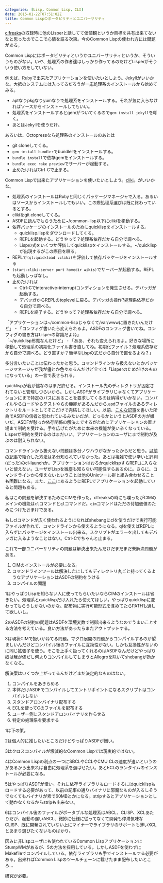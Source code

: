 ```yaml
---
categories: [Lisp, Common Lisp, CLI]
date: 2015-01-22T07:51:02Z
title: Common Lispのポータビリティとユニバーサリティ
---
```

[clfreaks](http://clfreaks.org/post/108341635899/1-cim-vs-roswell)の収録時に他のLisperと話してて価値観というか目標を共有出来てないなと思ったのでここで心情を語る次第。今のCommon Lispの使われ方には問題がある。
<!--more-->
Common Lispにはポータビリティというかユニバーサリティというか、そういうものがない。いや、処理系の作者達はしっかり作ってるのだけどLisperがそういう使い方をしていない。

例えば、Rubyで出来たアプリケーションを使いたいとしよう。Jekyllがいいかな。大抵のシステムには入ってるだろうが一応処理系のインストールから始めてみる。

* aptなりpkgなりyumなりで処理系をインストールする。それが気に入らなければソースからインストールしてもいい。
* 処理系をインストールするとgemがついてくるので`gem install jekyll`を叩く。
* あとはJekyllを使うだけ。

あるいは、Octopressなら処理系のインストールのあとは

* git cloneしてくる。
* `gem install bundler`でbundlerをインストールする。
* `bundle install`で依存gemをインストールする。
* `bundle exec rake preview`でサーバーが起動する。
* 止めたければCtrl-Cで止まる。

Common Lispで出来たアプリケーションを使いたいとしよう。[cliki](https://github.com/vsedach/cliki2)。がいいかな。

* 処理系のインストールはRubyと同じくパッケージマネージャで入る。あるいはソースからインストールしてもいい。この際処理系選びは既に終わっているとする。
* clikiをgit cloneしてくる。
* ASDFに読んでもらうために~/common-lisp以下にclikiを移動する。
* 依存パッケージのインストールのためにquicklispをインストールする。
  + quicklisp.lispをダウンロードしてくる。
  + REPLを起動する。どうやって？処理系依存だから自分で調べろ。
  + Lispの式をいくつか評価してquicklispをインストールする。~/quicklispが出現するがこの際目を瞑る。
* REPLで`(ql:quickload :cliki)`を評価して依存パッケージをインストールする
* `(start-cliki-server port homedir wikis)`でサーバーが起動する。REPLも起動しっぱなし。
* 止めたければ
  + Ctrl-Cでinteractive-interruptコンディションを発生させる。デバッガが起動する。
  + デバッガからREPLのtoplevelに戻る。デバッガの操作?処理系依存だから自分で調べろ。
  + REPLを終了する。どうやって？処理系依存だから自分で調べろ。

「アプリケーションは~/common-lispじゃなくて/var/wwwに置きたいんだけど」 - 「コンフィグ書いたら変えられるよ。ASDFのコンフィグ書いてね。コンフィグの書き方はLisperの常識だよね」  
「~/quicklisp邪魔なんだけど」 - 「ああ、それも変えられるよ。好きな場所に移動して処理系の初期化ファイル書き直してね。初期化ファイル？処理系依存だから自分で調べろ。どう直すか？簡単なLispの式だから自分で直せるよね？」

多分言いたいことは伝わったかと思う。コマンドラインから扱えないとかパッケージマネージャが我が儘とか色々あるんだけど全ては「Lisperのためだけのものになっている」の一言で表せられる。

quicklispが我が儘なのはまだ許せる。インストール先のディレクトリが固定されてないと管理しづらいから。しかしASDFがライブラリじゃなくてアプリケーションにまで特定のパスにあることを要求してくるのは納得がいかない。コンパイルやらロードやらテストやらの機能があるんだから.asdファイルのあるディレクトリをルートとしてそこだけで完結してほしい。以前、[こんな記事](/blog/2014/11/30/quicklisp/)を書いた所為でASDFの信者と思われているみたいだが、どっちかというとASDFの方が嫌いだ。ASDFが憖っか依存関係の解決までするがためにアプリケーションの置き場まで制約を受ける。手を広げたがために本来の機能が使い辛くなっている。Lisperが制約を受けるのはまだいい。アプリケーションのユーザにまで制約が及ぶのは耐えられない。

コマンドラインから扱えない問題は多分ノウハウがなかったからだと思う。[以前の記事](/blog/2014/12/08/ge-tochu-li-xi-potaburunacommon-lispshi-xing-ke-neng-huairuwozuo-ru/)で紹介した方法は多分知られていなかった。あとは複雑で使い辛いと評判(だった)のcl-launchか。アプリケーションはおろかquicklispすらREPLに入らないと使えない。ユーザがLispを微塵も知らない可能性すらあるのに。さらに、コマンドラインから使えないということは他のUnixツール群と組み合わせることも困難になる。また、[ここ](http://blog.8arrow.org/entry/20120323/1332516342)にあるようにREPLでアプリケーションを起動していると問題もある。

私はこの問題を解決するためにCIMを作った。clfreaksの時にも喋ったがCIMのメインの機能は`cl`コマンドと`ql`コマンドだ。`cim`コマンドはただの付加価値のためにつけたおまけである。

もしclコマンドが広く使われるようになればshebangにclを使うだけで実行可能ファイルが作れて、コマンドラインから使えるようになる。qlを使えばREPLに入らずにパッケージをインストール出来る。スクリプトがエラーを出してもデバッガに入るようなことはない。Ctrl-Cでちゃんと止まる。

これで一部ユニバーサリティの問題は解決出来たんだけだまだまだ未解決問題がある。

1. CIMのインストールが必要になる。
2. コマンドラインツールは解決したにしてもディレクトリ丸ごと持ってくるようなアプリケーションはASDFの制約をうける
3. コンパイルの問題

1はやっぱりLispを知らない人に使ってもらいたいならCIMのインストールは省きたい。処理系とquicklispだけ入れたら使えてほしい。やっぱりquicklispに変わってもらうしかないのかな。配布物に実行可能形式を含めてたらPATHも通して欲しいし。

2のASDFの制約の問題はASDFを環境変数で制御出来るようなのでうまいことする方法を考えている。良い方法があったらまたアウトプットする。

3は現状CIMで扱いかねてる問題。マクロ展開の問題からコンパイルするのが望ましいんだけどコンパイル後のファイルに互換性がない。しかも互換性がないのに同じ拡張子を使う。そこを上手く扱ってくれるのはASDFなんだけどやっぱり奴は我が儘だし何よりコンパイルしてしまうとAllegroを除いてshebangが効かなくなる。

解決案はいくつか上がってるんだけどまだ決定的なものはない。

1. コンパイルをあきらめる
2. 本体だけASDFでコンパイルしてエントリポイントになるスクリプトはコンパイルしない
3. スタンドアロンバイナリ配布する
4. ECLを使ってCのファイルを配布する
5. ユーザー側にスタンドアロンバイナリを作らせる
6. 特定の処理系を要求する

1は下の策。

2は個人的に推したいところだけどやっぱりASDFが憎い。

3はクロスコンパイルが壊滅的なCommon Lispでは現実的ではない。

4はCommon Lispの利点の一つにSBCLやCCLやCMU CLの速度が速いというのがあるから出来れば自由に処理系を選ばせたい。あとECLのランタイムのインストールが必要になる。

5はやっぱりASDFが憎い。それに依存ライブラリもロードするにはquicklispもロードする必要があって、以前の記事の通りバイナリに邪魔なものが入るしそうでなくてもバイナリが素で60MBとかになる。stripするとアプリケーションとして動かなくなるからstripも出来ない。

6はコンパイル後のファイルがポータブルな処理系はABCL、CLISP、XCLあたりだが、起動の遅いABCL、微妙に仕様に従ってなくて開発も停滞気味なCLISP、既に開発されていない上にマイナーでライブラリのサポートも薄いXCLとあまり選びたくないものばかり。

因みに非Lispユーザにも使われているCommon LispアプリケーションにStumpWMがあるが、5の方法を採用している。しかしASDFを使わずにMakefileでコンパイルしている。依存ライブラリも手でインストールする必要がある。出来ればCommon Lispのツールチェーンに載せたまま配布したいところ…

研究が必要。
